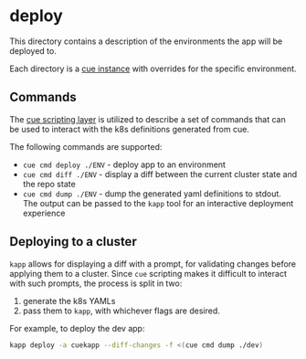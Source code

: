 # deploy

This directory contains a description of the environments the app will be deployed to.

Each directory is a [cue instance](https://cuelang.org/docs/concepts/packages/#instances) with overrides for the specific environment.

## Commands

The [cue scripting layer](https://cuelang.org/docs/usecases/scripting/) is utilized to describe a set of commands that can be used to interact with the k8s definitions generated from cue.

The following commands are supported:

- `cue cmd deploy ./ENV` - deploy app to an environment
- `cue cmd diff ./ENV` - display a diff between the current cluster state and the repo state
- `cue cmd dump ./ENV` - dump the generated yaml definitions to stdout. The output can be passed to the `kapp` tool for an interactive deployment experience

## Deploying to a cluster

`kapp` allows for displaying a diff with a prompt, for validating changes before applying them to a cluster. Since `cue` scripting makes it difficult to interact with such prompts, the process is split in two:

1. generate the k8s YAMLs
2. pass them to `kapp`, with whichever flags are desired.

For example, to deploy the dev app:

```bash
kapp deploy -a cuekapp --diff-changes -f <(cue cmd dump ./dev)
```
